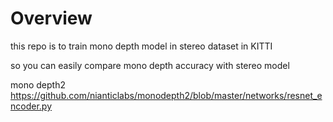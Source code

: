 # Overview

this repo is to train mono depth model in stereo dataset in KITTI

so you can easily compare mono depth accuracy with stereo model

mono depth2
https://github.com/nianticlabs/monodepth2/blob/master/networks/resnet_encoder.py